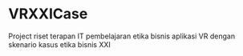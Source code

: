 # VRXXICase
Project riset terapan IT pembelajaran etika bisnis aplikasi VR dengan skenario kasus etika bisnis XXI
